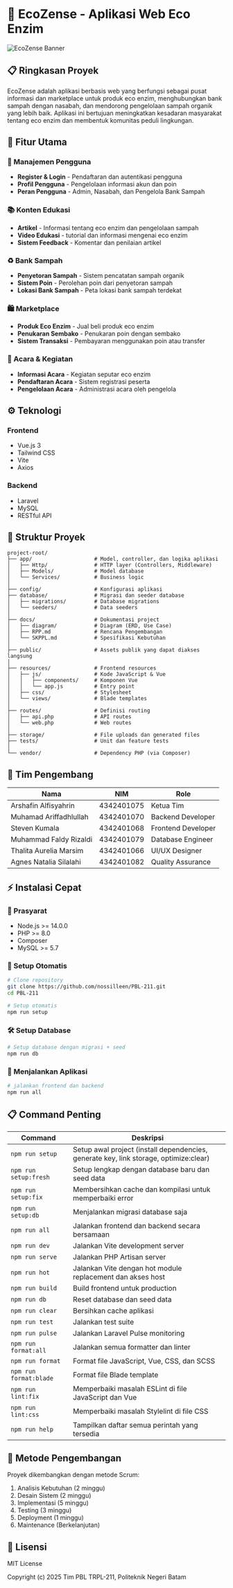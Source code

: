 # 🌱 EcoZense - Aplikasi Web Eco Enzim

![EcoZense Banner](https://media.discordapp.net/attachments/1344158804891275417/1361967645536292946/EcoZense.jpg?ex=6800aeb6&is=67ff5d36&hm=77ba62a41b11f2719368b5edbc7d77483147aa934797f540429dd2e9fe57a389&=&format=webp&width=625&height=625)

## 📋 Ringkasan Proyek

EcoZense adalah aplikasi berbasis web yang berfungsi sebagai pusat informasi dan marketplace untuk produk eco enzim, menghubungkan bank sampah dengan nasabah, dan mendorong pengelolaan sampah organik yang lebih baik. Aplikasi ini bertujuan meningkatkan kesadaran masyarakat tentang eco enzim dan membentuk komunitas peduli lingkungan.

## 🚀 Fitur Utama

### 👤 Manajemen Pengguna
- **Register & Login** - Pendaftaran dan autentikasi pengguna
- **Profil Pengguna** - Pengelolaan informasi akun dan poin
- **Peran Pengguna** - Admin, Nasabah, dan Pengelola Bank Sampah

### 📚 Konten Edukasi
- **Artikel** - Informasi tentang eco enzim dan pengelolaan sampah
- **Video Edukasi** - tutorial dan informasi mengenai eco enzim
- **Sistem Feedback** - Komentar dan penilaian artikel

### ♻️ Bank Sampah
- **Penyetoran Sampah** - Sistem pencatatan sampah organik
- **Sistem Poin** - Perolehan poin dari penyetoran sampah
- **Lokasi Bank Sampah** - Peta lokasi bank sampah terdekat

### 🛍️ Marketplace
- **Produk Eco Enzim** - Jual beli produk eco enzim
- **Penukaran Sembako** - Penukaran poin dengan sembako
- **Sistem Transaksi** - Pembayaran menggunakan poin atau transfer

### 📅 Acara & Kegiatan
- **Informasi Acara** - Kegiatan seputar eco enzim
- **Pendaftaran Acara** - Sistem registrasi peserta
- **Pengelolaan Acara** - Administrasi acara oleh pengelola

## ⚙️ Teknologi

### Frontend
- Vue.js 3
- Tailwind CSS
- Vite
- Axios

### Backend
- Laravel
- MySQL
- RESTful API

## 📁 Struktur Proyek

```
project-root/
├── app/                    # Model, controller, dan logika aplikasi
│   ├── Http/               # HTTP layer (Controllers, Middleware)
│   ├── Models/             # Model database
│   └── Services/           # Business logic
│
├── config/                 # Konfigurasi aplikasi
├── database/               # Migrasi dan seeder database
│   ├── migrations/         # Database migrations
│   └── seeders/            # Data seeders
│
├── docs/                   # Dokumentasi project
│   ├── diagram/            # Diagram (ERD, Use Case)
│   ├── RPP.md              # Rencana Pengembangan
│   └── SKPPL.md            # Spesifikasi Kebutuhan
│
├── public/                 # Assets publik yang dapat diakses langsung
│
├── resources/              # Frontend resources
│   ├── js/                 # Kode JavaScript & Vue
│   │   ├── components/     # Komponen Vue
│   │   └── app.js          # Entry point
│   ├── css/                # Stylesheet
│   └── views/              # Blade templates
│
├── routes/                 # Definisi routing
│   ├── api.php             # API routes
│   └── web.php             # Web routes
│
├── storage/                # File uploads dan generated files
├── tests/                  # Unit dan feature tests
│
└── vendor/                 # Dependency PHP (via Composer)
```

## 👥 Tim Pengembang

| Nama | NIM | Role |
|------|-----|------|
| Arshafin Alfisyahrin | 4342401075 | Ketua Tim |
| Muhamad Ariffadhlullah | 4342401070 | Backend Developer |
| Steven Kumala | 4342401068 | Frontend Developer |
| Muhammad Faldy Rizaldi | 4342401079 | Database Engineer |
| Thalita Aurelia Marsim | 4342401066 | UI/UX Designer |
| Agnes Natalia Silalahi | 4342401082 | Quality Assurance |

## ⚡ Instalasi Cepat

### 🔧 Prasyarat
- Node.js >= 14.0.0
- PHP >= 8.0
- Composer
- MySQL >= 5.7

### 🚀 Setup Otomatis
```bash
# Clone repository
git clone https://github.com/nossilleen/PBL-211.git
cd PBL-211

# Setup otomatis
npm run setup
```

### 🛠️ Setup Database
```bash
# Setup database dengan migrasi + seed
npm run db
```

### 🚀 Menjalankan Aplikasi
```bash
# jalankan frontend dan backend
npm run all
```

## 📋 Command Penting
| Command | Deskripsi |
|---------|-----------|
| `npm run setup` | Setup awal project (install dependencies, generate key, link storage, optimize:clear) |
| `npm run setup:fresh` | Setup lengkap dengan database baru dan seed data |
| `npm run setup:fix` | Membersihkan cache dan kompilasi untuk memperbaiki error |
| `npm run setup:db` | Menjalankan migrasi database saja |
| `npm run all` | Jalankan frontend dan backend secara bersamaan |
| `npm run dev` | Jalankan Vite development server |
| `npm run serve` | Jalankan PHP Artisan server |
| `npm run hot` | Jalankan Vite dengan hot module replacement dan akses host |
| `npm run build` | Build frontend untuk production |
| `npm run db` | Reset database dan seed data |
| `npm run clear` | Bersihkan cache aplikasi |
| `npm run test` | Jalankan test suite |
| `npm run pulse` | Jalankan Laravel Pulse monitoring |
| `npm run format:all` | Jalankan semua formatter dan linter |
| `npm run format` | Format file JavaScript, Vue, CSS, dan SCSS |
| `npm run format:blade` | Format file Blade template |
| `npm run lint:fix` | Memperbaiki masalah ESLint di file JavaScript dan Vue |
| `npm run lint:css` | Memperbaiki masalah Stylelint di file CSS |
| `npm run help` | Tampilkan daftar semua perintah yang tersedia |


## 📝 Metode Pengembangan

Proyek dikembangkan dengan metode Scrum:
1. Analisis Kebutuhan (2 minggu)
2. Desain Sistem (2 minggu)
3. Implementasi (5 minggu)
4. Testing (3 minggu)
5. Deployment (1 minggu)
6. Maintenance (Berkelanjutan)

## 📄 Lisensi

MIT License

Copyright (c) 2025 Tim PBL TRPL-211, Politeknik Negeri Batam
